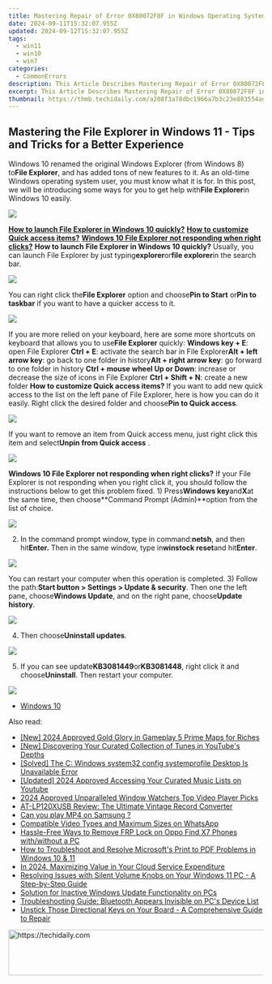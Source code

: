 ```yaml
---
title: Mastering Repair of Error 0X80072F8F in Windows Operating Systems (Version 11 and 10)
date: 2024-09-11T15:32:07.955Z
updated: 2024-09-12T15:32:07.955Z
tags:
  - win11
  - win10
  - win7
categories:
  - CommonErrors
description: This Article Describes Mastering Repair of Error 0X80072F8F in Windows Operating Systems (Version 11 and 10)
excerpt: This Article Describes Mastering Repair of Error 0X80072F8F in Windows Operating Systems (Version 11 and 10)
thumbnail: https://thmb.techidaily.com/a208f3a78dbc1966a7b3c23e883554ad74b655fe58471df92be6395b51c092b0.jpg
---
```


## Mastering the File Explorer in Windows 11 - Tips and Tricks for a Better Experience

Windows 10 renamed the original Windows Explorer (from Windows 8) to**File Explorer**, and has added tons of new features to it. As an old-time Windows operating system user, you must know what it is for. In this post, we will be introducing some ways for you to get help with**File Explorer**in Windows 10 easily.

![](https://images.drivereasy.com/wp-content/uploads/2016/12/file-explorer-in-window-s10.jpg)

[**How to launch File Explorer in Windows 10 quickly?**](https://tools.techidaily.com/drivereasy/download/) [**How to customize Quick access items?**](https://tools.techidaily.com/drivereasy/download/) [**Windows 10 File Explorer not responding when right clicks?**](https://tools.techidaily.com/drivereasy/download/)   **How to launch File Explorer in Windows 10 quickly?** Usually, you can launch File Explorer by just typing**explorer**or**file explorer**in the search bar.

![](https://images.drivereasy.com/wp-content/uploads/2016/12/img_584913472d50a-600x522.jpg)

 You can right click the**File Explorer** option and choose**Pin to Start** or**Pin to taskbar** if you want to have a quicker access to it.

![](https://images.drivereasy.com/wp-content/uploads/2016/12/img_584913edbf2bf.jpg)

 If you are more relied on your keyboard, here are some more shortcuts on keyboard that allows you to use**File Explorer** quickly: **Windows key + E**: open File Explorer **Ctrl + E**: activate the search bar in File Explorer**Alt + left arrow key**: go back to one folder in history**Alt + right arrow key**: go forward to one folder in history **Ctrl + mouse wheel Up or Down**: increase or decrease the size of icons in File Explorer **Ctrl + Shift + N**: create a new folder   **How to customize Quick access items?** If you want to add new quick access to the list on the left pane of File Explorer, here is how you can do it easily. Right click the desired folder and choose**Pin to Quick access**.

![](https://images.drivereasy.com/wp-content/uploads/2016/12/pin-to-quick-access.jpg)

 If you want to remove an item from Quick access menu, just right click this item and select**Unpin from Quick access** .

![](https://images.drivereasy.com/wp-content/uploads/2016/12/unpin-from-quick-access.jpg)

 **Windows 10 File Explorer not responding when right clicks?** If your File Explorer is not responding when you right click it, you should follow the instructions below to get this problem fixed. 1) Press**Windows key**and**X**at the same time, then choose**Command Prompt (Admin)**option from the list of choice.

![](https://images.drivereasy.com/wp-content/uploads/2016/12/img_58491b710eb2d.png)

2) In the command prompt window, type in command:**netsh**, and then hit**Enter.** Then in the same window, type in**winstock reset**and hit**Enter**.

![](https://images.drivereasy.com/wp-content/uploads/2016/12/img_58491c14e6750.jpg)

You can restart your computer when this operation is completed. 3) Follow the path:**Start button > Settings > Update & security**. Then one the left pane, choose**Windows Update**, and on the right pane, choose**Update history**.

![](https://images.drivereasy.com/wp-content/uploads/2016/12/img_58491d95611c0-600x476.jpg)

4) Then choose**Uninstall updates**.

![](https://images.drivereasy.com/wp-content/uploads/2016/12/img_58491d7901b10-600x462.jpg)

5) If you can see update**KB3081449**or**KB3081448**, right click it and choose**Uninstall**. Then restart your computer.

![](https://images.drivereasy.com/wp-content/uploads/2016/12/img_58491df2251f5-600x330.jpg)

* [Windows 10](https://tools.techidaily.com/drivereasy/download/)

<ins class="adsbygoogle"
     style="display:block"
     data-ad-format="autorelaxed"
     data-ad-client="ca-pub-7571918770474297"
     data-ad-slot="1223367746"></ins>

<ins class="adsbygoogle"
     style="display:block"
     data-ad-client="ca-pub-7571918770474297"
     data-ad-slot="8358498916"
     data-ad-format="auto"
     data-full-width-responsive="true"></ins>

<span class="atpl-alsoreadstyle">Also read:</span>
<div><ul>
<li><a href="https://video-capture.techidaily.com/new-2024-approved-gold-glory-in-gameplay-5-prime-maps-for-riches/"><u>[New] 2024 Approved Gold Glory in Gameplay 5 Prime Maps for Riches</u></a></li>
<li><a href="https://youtube-video-recordings.techidaily.com/new-discovering-your-curated-collection-of-tunes-in-youtubes-depths/"><u>[New] Discovering Your Curated Collection of Tunes in YouTube's Depths</u></a></li>
<li><a href="https://win-howtos.techidaily.com/solved-the-cwindowssystem32configsystemprofiledesktop-is-unavailable-error/"><u>[Solved] The C: Windows system32 config systemprofile Desktop Is Unavailable Error</u></a></li>
<li><a href="https://facebook-video-share.techidaily.com/updated-2024-approved-accessing-your-curated-music-lists-on-youtube/"><u>[Updated] 2024 Approved Accessing Your Curated Music Lists on Youtube</u></a></li>
<li><a href="https://some-approaches.techidaily.com/2024-approved-unparalleled-window-watchers-top-video-player-picks/"><u>2024 Approved Unparalleled Window Watchers Top Video Player Picks</u></a></li>
<li><a href="https://buynow-info.techidaily.com/at-lp120xusb-review-the-ultimate-vintage-record-converter/"><u>AT-LP120XUSB Review: The Ultimate Vintage Record Converter</u></a></li>
<li><a href="https://phone-solutions.techidaily.com/can-you-play-mp4-on-samsung-by-aiseesoft-video-converter-play-mp4-on-android/"><u>Can you play MP4 on Samsung ?</u></a></li>
<li><a href="https://vp-tips.techidaily.com/compatible-video-types-and-maximum-sizes-on-whatsapp/"><u>Compatible Video Types and Maximum Sizes on WhatsApp</u></a></li>
<li><a href="https://android-frp.techidaily.com/hassle-free-ways-to-remove-frp-lock-on-oppo-find-x7-phones-withwithout-a-pc-by-drfone-android/"><u>Hassle-Free Ways to Remove FRP Lock on Oppo Find X7 Phones with/without a PC</u></a></li>
<li><a href="https://win-howtos.techidaily.com/how-to-troubleshoot-and-resolve-microsofts-print-to-pdf-problems-in-windows-10-and-11/"><u>How to Troubleshoot and Resolve Microsoft's Print to PDF Problems in Windows 10 & 11</u></a></li>
<li><a href="https://extra-guidance.techidaily.com/in-2024-maximizing-value-in-your-cloud-service-expenditure/"><u>In 2024, Maximizing Value in Your Cloud Service Expenditure</u></a></li>
<li><a href="https://win-howtos.techidaily.com/resolving-issues-with-silent-volume-knobs-on-your-windows-11-pc-a-step-by-step-guide/"><u>Resolving Issues with Silent Volume Knobs on Your Windows 11 PC - A Step-by-Step Guide</u></a></li>
<li><a href="https://win-howtos.techidaily.com/solution-for-inactive-windows-update-functionality-on-pcs/"><u>Solution for Inactive Windows Update Functionality on PCs</u></a></li>
<li><a href="https://win-howtos.techidaily.com/troubleshooting-guide-bluetooth-appears-invisible-on-pcs-device-list/"><u>Troubleshooting Guide: Bluetooth Appears Invisible on PC's Device List</u></a></li>
<li><a href="https://win-howtos.techidaily.com/unstick-those-directional-keys-on-your-board-a-comprehensive-guide-to-repair/"><u>Unstick Those Directional Keys on Your Board - A Comprehensive Guide to Repair</u></a></li>
</ul></div>

<!-- affiliate ads begin -->
<a href="https://ephamedtechinc.pxf.io/c/5597632/2120862/26400?prodsku=Saturn" target="_top" id="2120862">
  <img src="//a.impactradius-go.com/display-ad/26400-2120862" border="0" alt="https://techidaily.com" width="728" height="90"/>
</a>
<img height="0" width="0" src="https://ephamedtechinc.pxf.io/i/5597632/2120862/26400?prodsku=Saturn" style="position:absolute;visibility:hidden;" border="0" />
<!-- affiliate ads end -->

